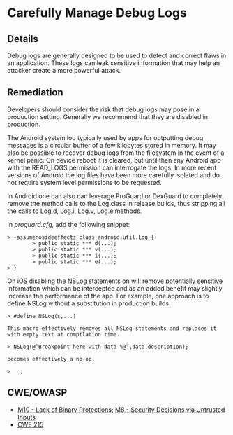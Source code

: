 # Carefully Manage Debug Logs

## Details 

Debug logs are generally designed to be used to detect and correct flaws in an application. These logs can leak sensitive information that may help an attacker create a more powerful attack.


## Remediation

Developers should consider the risk that debug logs may pose in a production setting. Generally we recommend that they are disabled in production.

The Android system log typically used by apps for outputting debug messages is a circular buffer of a few kilobytes stored in memory. It may also be possible to recover debug logs from the filesystem in the event of a kernel panic. On device reboot it is cleared, but until then any Android app with the READ_LOGS permission can interrogate the logs. In more recent versions of Android the log files have been more carefully isolated and do not require system level permissions to be requested.

In Android one can also can leverage ProGuard or DexGuard to completely remove the method calls to the Log class in release builds, thus stripping all the calls to Log.d, Log.i, Log.v, Log.e methods.

In *proguard.cfg,* add the following snippet:

```
> -assumenosideeffects class android.util.Log { 
		> public static *** d(...);
		> public static *** v(...);
		> public static *** i(...);
		> public static *** e(...);
> }
```

On iOS disabling the NSLog statements on will remove potentially sensitive information which can be intercepted and as an added benefit may slightly increase the performance of the app. For example, one approach is to define NSLog without a substitution in production builds:

```
> #define NSLog(s,...)

This macro effectively removes all NSLog statements and replaces it with empty text at compilation time.

> NSLog(@”Breakpoint here with data %@”,data.description);

becomes effectively a no-op.

>	;
```

## CWE/OWASP 

 * [M10 - Lack of Binary Protections](https://www.owasp.org/index.php/Mobile_Top_10_2014-M10); [M8 - Security Decisions via Untrusted Inputs](https://www.owasp.org/index.php/Mobile_Top_10_2014-M8)
 * [CWE 215](http://cwe.mitre.org/data/definitions/215.html)
